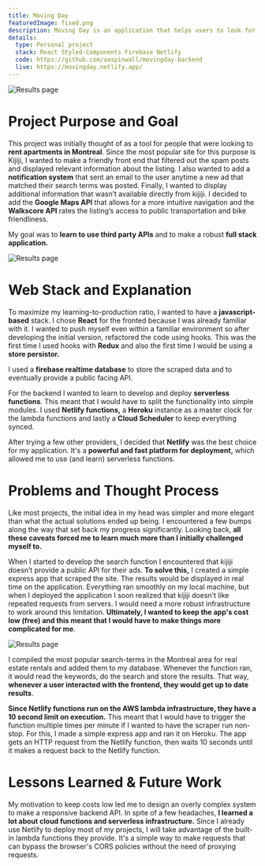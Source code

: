 ```yaml
---
title: Moving Day
featuredImage: fixed.png
description: Moving Day is an application that helps users to look for a place to live. I've moved countries a couple of times and everytime I do, I dread looking for a new place. I want to offer others <b>a simple tool that filters out spam, notifies them of listings that match their search criteria </b> and most importantly, gives them peace of mind during stressful times.
details:
  type: Personal project
  stack: React Styled-Components Firebase Netlify
  code: https://github.com/aaspinwall/movingday-backend
  live: https://movingday.netlify.app/
---
```


![Results page](/img/movingday/screen.png "Results page")

# Project Purpose and Goal

This project was initially thought of as a tool for people that were looking to **rent apartments in Montreal**. Since the most popular site for this purpose is Kijiji, I wanted to make a friendly front end that filtered out the spam posts and displayed relevant information about the listing. I also wanted to add a **notification system** that sent an email to the user anytime a new ad that matched their search terms was posted. Finally, I wanted to display additional information that wasn’t available directly from kijiji. I decided to add the **Google Maps API** that allows for a more intuitive navigation and the **Walkscore API** rates the listing’s access to public transportation and bike friendliness.

My goal was to **learn to use third party APIs** and to make a robust **full stack application.**

![Results page](/img/movingday/map.png "Results page")

# Web Stack and Explanation

To maximize my learning-to-production ratio, I wanted to have a **javascript-based** stack. I chose **React** for the fronted because I was already familiar with it. I wanted to push myself even within a familiar environment so after developing the initial version, refactored the code using hooks. This was the first time I used hooks with **Redux** and also the first time I would be using a **store persistor.**

I used a **firebase realtime database** to store the scraped data and to eventually provide a public facing API.

For the backend I wanted to learn to develop and deploy **serverless functions**. This meant that I would have to split the functionality into simple modules. I used **Netlify functions,** a **Heroku** instance as a master clock for the lambda functions and lastly a **Cloud Scheduler** to keep everything synced.

After trying a few other providers, I decided that **Netlify** was the best choice for my application. It's a **powerful and fast platform for deployment,** which allowed me to use (and learn) serverless functions.

# Problems and Thought Process

Like most projects, the initial idea in my head was simpler and more elegant than what the actual solutions ended up being. I encountered a few bumps along the way that set back my progress significantly. Looking back, **all these caveats forced me to learn much more than I initially challenged myself to.**

When I started to develop the search function I encountered that kijiji doesn’t provide a public API for their ads. **To solve this,** I created a simple express app that scraped the site. The results would be displayed in real time on the application. Everything ran smoothly on my local machine, but when I deployed the application I soon realized that kijiji doesn’t like repeated requests from servers. I would need a more robust infrastructure to work around this limitation. **Ultimately, I wanted to keep the app's cost low (free) and this meant that I would have to make things more complicated for me**.

![Results page](/img/movingday/result.png "Results page")

I compiled the most popular search-terms in the Montreal area for real estate rentals and added them to my database. Whenever the function ran, it would read the keywords, do the search and store the results. That way, **whenever a user interacted with the frontend, they would get up to date results**.

**Since Netlify functions run on the AWS lambda infrastructure, they have a 10 second limit on execution.** This meant that I would have to trigger the function multiple times per minute if I wanted to have the scraper run non-stop. For this, I made a simple express app and ran it on Heroku. The app gets an HTTP request from the Netlify function, then waits 10 seconds until it makes a request back to the Netlify function.

# Lessons Learned & Future Work

My motivation to keep costs low led me to design an overly complex system to make a responsive backend API. In spite of a few headaches, **I learned a lot about cloud functions and serverless infrastructure.** Since I already use Netlify to deploy most of my projects, I will take advantage of the built-in lambda functions they provide. It's a simple way to make requests that can bypass the browser's CORS policies without the need of proxying requests.
